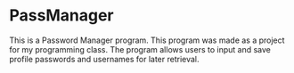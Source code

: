 # PassManager

This is a Password Manager program. 
This program was made as a project for my programming class. 
The program allows users to input and save profile passwords and usernames for later retrieval.
